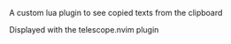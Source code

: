 A custom lua plugin to see copied texts from the clipboard

Displayed with the telescope.nvim plugin
